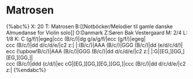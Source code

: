 # Matrosen

{%abc%}
X: 20
T: Matrosen
B:[[Notböcker/Melodier til gamle danske Almuedanse for Violin solo]]
O:Danmark
Z:Søren Bak Vestergaard
M: 2/4
L: 1/8
K: C
(g/f/)|egeg|ccc (B/c/)|dg g/a/g/f/|ecc (g/f/)|egeg|\
ccc (B/c/)|dd d/c/d/e/|c2 z:| |:(B/c/)|AAA (B/c/)|GGG (B/c/)|dd (e/d/c/d/)|\
ecc (!upbow!B/c/)|AAA (B/c/)|GGG (B/c/)|dd d/c/d/e/|c2 z:| |:G|[EG,][GG,][EG,][GG,]|\
ccc (B/c/)|ddd (c/d/)|ec cG|[EG,][GG,][EG,][GG,]|ccc (B/c/)|dd d/c/d/e/|c2 z:|
{%endabc%}
